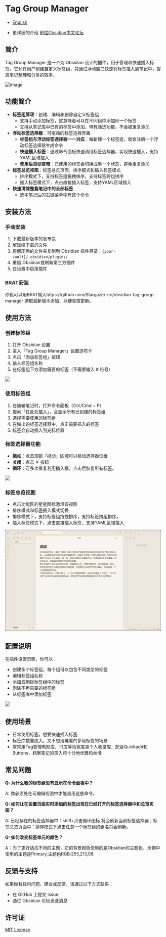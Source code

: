 # Tag Group Manager

- [English](https://github.com/Stargazer-cc/addtags/blob/main/README-EN.md)   

- 更详细的介绍 [前往Obsidian中文论坛](https://forum-zh.obsidian.md/t/topic/47614)

## 简介

Tag Group Manager 是一个为 Obsidian 设计的插件，用于管理和快速插入标签。它允许用户创建自定义标签组，并通过浮动窗口快速将标签插入到笔记中，提高笔记整理和分类的效率。

![image](https://github.com/user-attachments/assets/0e1ab649-68c0-443e-b7a5-6f0ee23aa258)


## 功能简介

- **标签组管理**：创建、编辑和删除自定义标签组
  - 支持手动添加标签，这意味着可以在不同组中添加同一个标签
  - 支持从笔记库中已有的标签中添加，带有筛选功能，不会被重复添加
- **浮动标签选择器**：可拖动的标签选择界面
  - **标签组与浮动标签选择器一一对应**：每新建一个标签组，就会注册一个浮动标签选择器生成命令
  - **快速插入标签**：通过命令面板快速调用标签选择器，实现快速插入，支持YAML区域插入
  - **使用后自动变暗**：已使用的标签会切换成另一个状态，避免重复添加
- **标签总览视图**：标签总览页面，排序模式和插入标签模式
  - 排序模式下，支持标签组拖拽排序，支持标签跨组排序
  - 插入标签模式下，点击直接插入标签，支持YAML区域插入
- **快速清除整篇笔记中的全部标签**
  - 选中笔记后的右键菜单中有这个命令

  

## 安装方法

### 手动安装

1. 下载最新版本的发布包
2. 解压缩下载的文件
3. 将解压后的文件夹复制到 Obsidian 插件目录：`{your-vault}/.obsidian/plugins/`
4. 重启 Obsidian或刷新第三方插件
5. 在设置中启用插件

### BRAT安装

你也可以用BRAT输入https://github.com/Stargazer-cc/obsidian-tag-group-manager 选取最新版本添加，以便获取更新。

## 使用方法

### 创建标签组

1. 打开 Obsidian 设置
2. 进入「Tag Group Manager」设置选项卡
3. 点击「添加标签组」按钮
4. 输入标签组名称
5. 在标签组下方添加需要的标签（不需要输入 # 符号）

![](https://github.com/Stargazer-cc/obsidian-tag-group-manager/blob/main/4.gif)

### 使用标签组

1. 在编辑笔记时，打开命令面板（Ctrl/Cmd + P）
2. 搜索「在此处插入」，会显示所有已创建的标签组
3. 选择需要使用的标签组
4. 在弹出的标签选择器中，点击需要插入的标签
5. 标签会自动插入到光标位置

### 标签选择器功能

- **拖动**：点击顶部「拖动」区域可以移动选择器位置
- **关闭**：点击 ✕ 按钮
- **循环**：可多次重复利用插入框，点击后恢复所有标签。

![](https://github.com/Stargazer-cc/obsidian-tag-group-manager/blob/main/3.gif)

### 标签总览视图
- 点击功能区的星星图标激活该视图
- 排序模式和标签插入模式切换
- 排序模式下，支持标签组拖拽排序，支持标签跨组排序，
- 插入标签模式下，点击直接插入标签，支持YAML区域插入

![](https://github.com/Stargazer-cc/obsidian-tag-group-manager/blob/main/6.gif)

## 配置说明

在插件设置页面，你可以：

- 创建多个标签组，每个组可以包含不同类型的标签
- 编辑标签组名称
- 添加或删除标签组中的标签
- 删除不再需要的标签组
- 从标签库中添加标签

![](https://github.com/Stargazer-cc/obsidian-tag-group-manager/blob/main/4.png)

## 使用场景
- 日常使用标签，想要快速插入标签
- 标签库数量庞大，又不想用难看的多级标签的场景
- 常常用Tag管理电影库、书库等档案库类个人收录库，配合Quickadd和Buttons，档案笔记的录入将十分地优雅和丝滑
  
## 常见问题

**Q: 为什么我的标签组没有显示在命令面板中？**

A: 你必须处在可编辑视图中才能调用这些命令。

**Q: 如何让在设置页面实时添加的标签出现在已经打开的标签选择器中和总览页面？**

A: 已经存在的标签选择器中：shift+点击循环图标 将会刷新当前标签选择器；标签总览页面中：排序模式下点击任意一个标签组的组名将会刷新。

**Q: 如何改变标签单元的颜色？**

A：为了更好适应不同的主题，它的背景颜色使用的是Obsidian的主题色，示例中使用的主题是Primary,主题色RGB:255,213,98


## 反馈与支持

如果你有任何问题、建议或反馈，请通过以下方式联系：

- 在 GitHub 上提交 Issue
- 通过 Obsidian 论坛发送消息

## 许可证

[MIT License](LICENSE)
